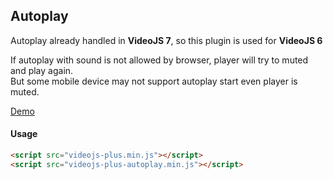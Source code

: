 ## Autoplay

Autoplay already handled in **VideoJS 7**, so this plugin is used for **VideoJS 6**<br>

If autoplay with sound is not allowed by browser, player will try to muted and play again.<br>
But some mobile device may not support autoplay start even player is muted.

[Demo](https://pong420.github.io/videojs-plus/examples/autoplay.html)

#### Usage

```html
<script src="videojs-plus.min.js"></script>
<script src="videojs-plus-autoplay.min.js"></script>
```
